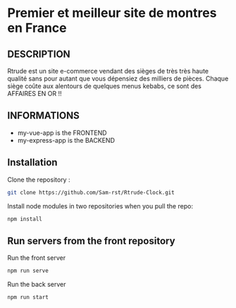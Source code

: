 # Premier et meilleur site de montres en France

## DESCRIPTION

Rtrude est un site e-commerce vendant des sièges de très très haute qualité sans pour autant que vous dépensiez des milliers de pièces. Chaque siège coûte aux alentours de quelques menus kebabs, ce sont des AFFAIRES EN OR !!

## INFORMATIONS

- my-vue-app is the FRONTEND
- my-express-app is the BACKEND

## Installation

Clone the repository :
```bash
git clone https://github.com/Sam-rst/Rtrude-Clock.git
```

Install node modules in two repositories when you pull the repo:
```bash
npm install
```

## Run servers from the front repository

Run the front server
```bash
npm run serve
```

Run the back server
```bash
npm run start
```